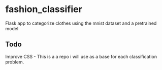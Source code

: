 # fashion_classifier
Flask app to categorize clothes using the mnist dataset and a pretrained model

## Todo 

Improve CSS - This is a a repo i will use as a base for each classification problem.
